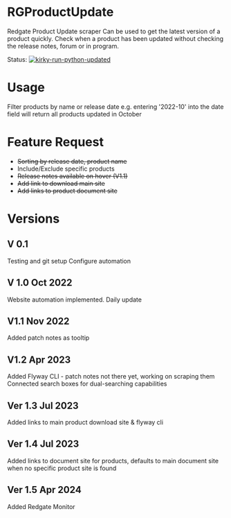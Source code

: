 # RGProductUpdate
Redgate Product Update scraper
Can be used to get the latest version of a product quickly. 
Check when a product has been updated without checking the release notes, forum or in program.

Status:
[![kirky-run-python-updated](https://github.com/rekirky/RGProductUpdate/actions/workflows/pythonaction.yml/badge.svg)](https://github.com/rekirky/RGProductUpdate/actions/workflows/pythonaction.yml)  


# Usage
Filter products by name or release date
e.g. entering '2022-10' into the date field will return all products updated in October

# Feature Request
* ~~Sorting by release date, product name~~
* Include/Exclude specific products  
* ~~Release notes available on hover (V1.1)~~
* ~~Add link to download main site~~
* ~~Add links to product document site~~


# Versions
## V 0.1 
Testing and git setup
Configure automation 

## V 1.0 Oct 2022
Website automation implemented. 
Daily update

## V1.1 Nov 2022
Added patch notes as tooltip

## V1.2 Apr 2023
Added Flyway CLI - patch notes not there yet, working on scraping them  
Connected search boxes for dual-searching capabilities

## Ver 1.3 Jul 2023
Added links to main product download site & flyway cli

## Ver 1.4 Jul 2023
Added links to document site for products, defaults to main document site when no specific product site is found

## Ver 1.5 Apr 2024
Added Redgate Monitor